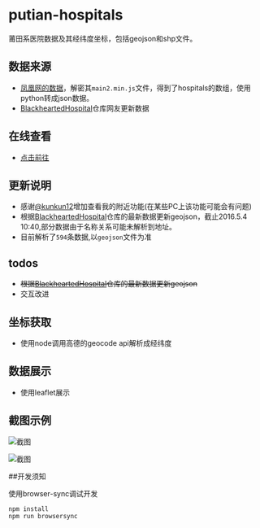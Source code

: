 # putian-hospitals
莆田系医院数据及其经纬度坐标，包括geojson和shp文件。
## 数据来源

- [凤凰网的数据](http://news.ifeng.com/mainland/special/ptxyy/)，解密其`main2.min.js`文件，得到了hospitals的数组，使用python转成json数据。
- [BlackheartedHospital](https://github.com/langhua9527/BlackheartedHospital)仓库网友更新数据

## 在线查看

- [点击前往](https://wandergis.com/putian-hospitals/index.html)

## 更新说明

- 感谢[@kunkun12](https://github.com/kunkun12)增加查看我的附近功能(在某些PC上该功能可能会有问题)
- 根据[BlackheartedHospital](https://github.com/langhua9527/BlackheartedHospital)仓库的最新数据更新geojson，截止2016.5.4 10:40,部分数据由于名称关系可能未解析到地址。
- 目前解析了`594`条数据,以`geojson`文件为准

## todos

- ~~根据[BlackheartedHospital](https://github.com/langhua9527/BlackheartedHospital)仓库的最新数据更新geojson~~
- 交互改进

## 坐标获取

- 使用node调用高德的geocode api解析成经纬度

## 数据展示

- 使用leaflet展示

## 截图示例

![截图](https://raw.githubusercontent.com/wandergis/putian-hospitals/gh-pages/screenshot2.png)

![截图](https://raw.githubusercontent.com/wandergis/putian-hospitals/gh-pages/screenshot.png)

##开发须知

使用browser-sync调试开发

```
npm install
npm run browsersync
```


